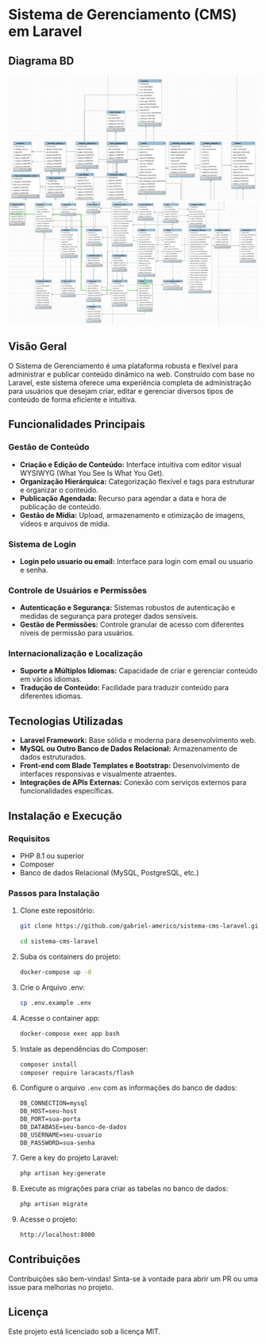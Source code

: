 # Sistema de Gerenciamento (CMS) em Laravel

## Diagrama BD
![Database Tables](database/images/bd_1.jpg)
![Database Tables](database/images/bd_2.jpg)

## Visão Geral

O Sistema de Gerenciamento é uma plataforma robusta e flexível para administrar e publicar conteúdo dinâmico na web. Construído com base no Laravel, este sistema oferece uma experiência completa de administração para usuários que desejam criar, editar e gerenciar diversos tipos de conteúdo de forma eficiente e intuitiva.

## Funcionalidades Principais

### Gestão de Conteúdo

-   **Criação e Edição de Conteúdo:** Interface intuitiva com editor visual WYSIWYG (What You See Is What You Get).
-   **Organização Hierárquica:** Categorização flexível e tags para estruturar e organizar o conteúdo.
-   **Publicação Agendada:** Recurso para agendar a data e hora de publicação de conteúdo.
-   **Gestão de Mídia:** Upload, armazenamento e otimização de imagens, vídeos e arquivos de mídia.

### Sistema de Login

-  **Login pelo usuario ou email:** Interface para login com email ou usuario e senha.

### Controle de Usuários e Permissões

-   **Autenticação e Segurança:** Sistemas robustos de autenticação e medidas de segurança para proteger dados sensíveis.
-   **Gestão de Permissões:** Controle granular de acesso com diferentes níveis de permissão para usuários.

### Internacionalização e Localização

-   **Suporte a Múltiplos Idiomas:** Capacidade de criar e gerenciar conteúdo em vários idiomas.
-   **Tradução de Conteúdo:** Facilidade para traduzir conteúdo para diferentes idiomas.

## Tecnologias Utilizadas

-   **Laravel Framework:** Base sólida e moderna para desenvolvimento web.
-   **MySQL ou Outro Banco de Dados Relacional:** Armazenamento de dados estruturados.
-   **Front-end com Blade Templates e Bootstrap:** Desenvolvimento de interfaces responsivas e visualmente atraentes.
-   **Integrações de APIs Externas:** Conexão com serviços externos para funcionalidades específicas.

## Instalação e Execução

### Requisitos

-   PHP 8.1 ou superior
-   Composer
-   Banco de dados Relacional (MySQL, PostgreSQL, etc.)

### Passos para Instalação

1. Clone este repositório:

    ```bash
    git clone https://github.com/gabriel-americo/sistema-cms-laravel.git sistema-cms-laravel
    ```

    ```bash
    cd sistema-cms-laravel
    ```

2. Suba os containers do projeto:

    ```bash
    docker-compose up -d
    ```

3. Crie o Arquivo .env:

    ```bash
    cp .env.example .env
    ```

4. Acesse o container app:

    ```bash
    docker-compose exec app bash
    ```

5. Instale as dependências do Composer:

    ```bash
    composer install
    composer require laracasts/flash
    ```

6. Configure o arquivo `.env` com as informações do banco de dados:

    ```env
    DB_CONNECTION=mysql
    DB_HOST=seu-host
    DB_PORT=sua-porta
    DB_DATABASE=seu-banco-de-dados
    DB_USERNAME=seu-usuario
    DB_PASSWORD=sua-senha
    ```

7. Gere a key do projeto Laravel:

    ```bash
    php artisan key:generate
    ```

8. Execute as migrações para criar as tabelas no banco de dados:

    ```bash
    php artisan migrate
    ```

9. Acesse o projeto:

    ```bash
    http://localhost:8000
    ```

## Contribuições

Contribuições são bem-vindas! Sinta-se à vontade para abrir um PR ou uma issue para melhorias no projeto.

## Licença

Este projeto está licenciado sob a licença MIT.
